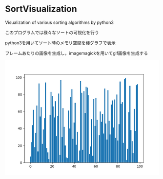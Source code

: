 # SortVisualization


Visualization of various sorting algorithms by python3


このプログラムでは様々なソートの可視化を行う

python3を用いてソート時のメモリ空間を棒グラフで表示

フレームあたりの画像を生成し，imagemagickを用いてgif画像を生成する

![result](https://github.com/smallptarmigan/SortVisualization/blob/master/media/sample.gif)

